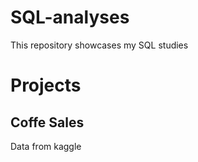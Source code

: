 # SQL-analyses
This repository showcases my SQL studies


# Projects

## Coffe Sales

Data from kaggle